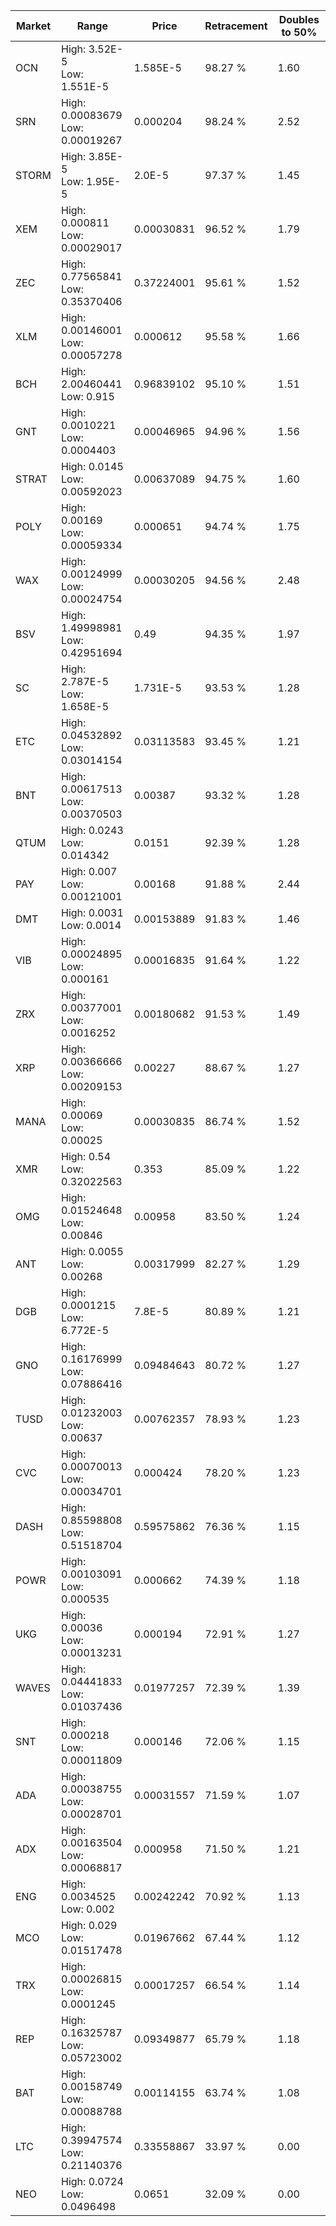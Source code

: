 | Market | Range | Price| Retracement | Doubles to 50% |
| --- | --- | --- | --- | --- |
| OCN | High: 3.52E-5<br />Low: 1.551E-5 | 1.585E-5 | 98.27 % | 1.60 |
| SRN | High: 0.00083679<br />Low: 0.00019267 | 0.000204 | 98.24 % | 2.52 |
| STORM | High: 3.85E-5<br />Low: 1.95E-5 | 2.0E-5 | 97.37 % | 1.45 |
| XEM | High: 0.000811<br />Low: 0.00029017 | 0.00030831 | 96.52 % | 1.79 |
| ZEC | High: 0.77565841<br />Low: 0.35370406 | 0.37224001 | 95.61 % | 1.52 |
| XLM | High: 0.00146001<br />Low: 0.00057278 | 0.000612 | 95.58 % | 1.66 |
| BCH | High: 2.00460441<br />Low: 0.915 | 0.96839102 | 95.10 % | 1.51 |
| GNT | High: 0.0010221<br />Low: 0.0004403 | 0.00046965 | 94.96 % | 1.56 |
| STRAT | High: 0.0145<br />Low: 0.00592023 | 0.00637089 | 94.75 % | 1.60 |
| POLY | High: 0.00169<br />Low: 0.00059334 | 0.000651 | 94.74 % | 1.75 |
| WAX | High: 0.00124999<br />Low: 0.00024754 | 0.00030205 | 94.56 % | 2.48 |
| BSV | High: 1.49998981<br />Low: 0.42951694 | 0.49 | 94.35 % | 1.97 |
| SC | High: 2.787E-5<br />Low: 1.658E-5 | 1.731E-5 | 93.53 % | 1.28 |
| ETC | High: 0.04532892<br />Low: 0.03014154 | 0.03113583 | 93.45 % | 1.21 |
| BNT | High: 0.00617513<br />Low: 0.00370503 | 0.00387 | 93.32 % | 1.28 |
| QTUM | High: 0.0243<br />Low: 0.014342 | 0.0151 | 92.39 % | 1.28 |
| PAY | High: 0.007<br />Low: 0.00121001 | 0.00168 | 91.88 % | 2.44 |
| DMT | High: 0.0031<br />Low: 0.0014 | 0.00153889 | 91.83 % | 1.46 |
| VIB | High: 0.00024895<br />Low: 0.000161 | 0.00016835 | 91.64 % | 1.22 |
| ZRX | High: 0.00377001<br />Low: 0.0016252 | 0.00180682 | 91.53 % | 1.49 |
| XRP | High: 0.00366666<br />Low: 0.00209153 | 0.00227 | 88.67 % | 1.27 |
| MANA | High: 0.00069<br />Low: 0.00025 | 0.00030835 | 86.74 % | 1.52 |
| XMR | High: 0.54<br />Low: 0.32022563 | 0.353 | 85.09 % | 1.22 |
| OMG | High: 0.01524648<br />Low: 0.00846 | 0.00958 | 83.50 % | 1.24 |
| ANT | High: 0.0055<br />Low: 0.00268 | 0.00317999 | 82.27 % | 1.29 |
| DGB | High: 0.0001215<br />Low: 6.772E-5 | 7.8E-5 | 80.89 % | 1.21 |
| GNO | High: 0.16176999<br />Low: 0.07886416 | 0.09484643 | 80.72 % | 1.27 |
| TUSD | High: 0.01232003<br />Low: 0.00637 | 0.00762357 | 78.93 % | 1.23 |
| CVC | High: 0.00070013<br />Low: 0.00034701 | 0.000424 | 78.20 % | 1.23 |
| DASH | High: 0.85598808<br />Low: 0.51518704 | 0.59575862 | 76.36 % | 1.15 |
| POWR | High: 0.00103091<br />Low: 0.000535 | 0.000662 | 74.39 % | 1.18 |
| UKG | High: 0.00036<br />Low: 0.00013231 | 0.000194 | 72.91 % | 1.27 |
| WAVES | High: 0.04441833<br />Low: 0.01037436 | 0.01977257 | 72.39 % | 1.39 |
| SNT | High: 0.000218<br />Low: 0.00011809 | 0.000146 | 72.06 % | 1.15 |
| ADA | High: 0.00038755<br />Low: 0.00028701 | 0.00031557 | 71.59 % | 1.07 |
| ADX | High: 0.00163504<br />Low: 0.00068817 | 0.000958 | 71.50 % | 1.21 |
| ENG | High: 0.0034525<br />Low: 0.002 | 0.00242242 | 70.92 % | 1.13 |
| MCO | High: 0.029<br />Low: 0.01517478 | 0.01967662 | 67.44 % | 1.12 |
| TRX | High: 0.00026815<br />Low: 0.0001245 | 0.00017257 | 66.54 % | 1.14 |
| REP | High: 0.16325787<br />Low: 0.05723002 | 0.09349877 | 65.79 % | 1.18 |
| BAT | High: 0.00158749<br />Low: 0.00088788 | 0.00114155 | 63.74 % | 1.08 |
| LTC | High: 0.39947574<br />Low: 0.21140376 | 0.33558867 | 33.97 % | 0.00 |
| NEO | High: 0.0724<br />Low: 0.0496498 | 0.0651 | 32.09 % | 0.00 |
